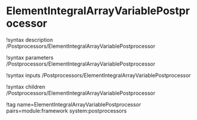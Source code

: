 # ElementIntegralArrayVariablePostprocessor

!syntax description /Postprocessors/ElementIntegralArrayVariablePostprocessor

!syntax parameters /Postprocessors/ElementIntegralArrayVariablePostprocessor

!syntax inputs /Postprocessors/ElementIntegralArrayVariablePostprocessor

!syntax children /Postprocessors/ElementIntegralArrayVariablePostprocessor

!tag name=ElementIntegralArrayVariablePostprocessor pairs=module:framework system:postprocessors
